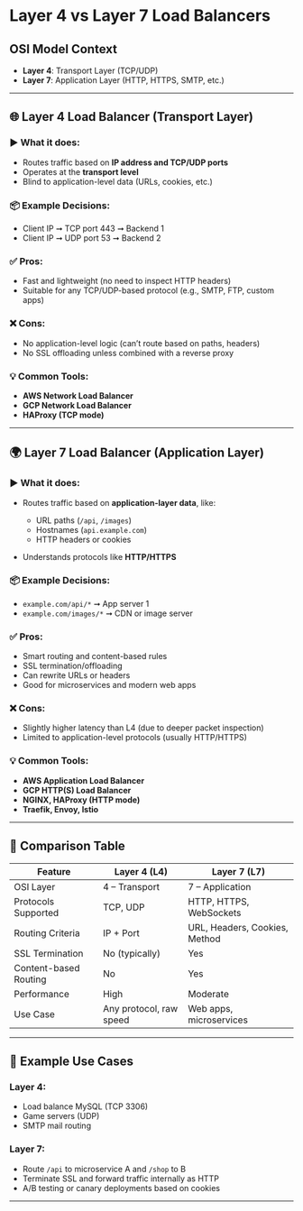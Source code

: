 # Layer 4 vs Layer 7 Load Balancers

## OSI Model Context

* **Layer 4**: Transport Layer (TCP/UDP)
* **Layer 7**: Application Layer (HTTP, HTTPS, SMTP, etc.)

---

## 🌐 Layer 4 Load Balancer (Transport Layer)

### ▶ What it does:

* Routes traffic based on **IP address and TCP/UDP ports**
* Operates at the **transport level**
* Blind to application-level data (URLs, cookies, etc.)

### 📦 Example Decisions:

* Client IP ➞ TCP port 443 ➞ Backend 1
* Client IP ➞ UDP port 53 ➞ Backend 2

### ✅ Pros:

* Fast and lightweight (no need to inspect HTTP headers)
* Suitable for any TCP/UDP-based protocol (e.g., SMTP, FTP, custom apps)

### ❌ Cons:

* No application-level logic (can’t route based on paths, headers)
* No SSL offloading unless combined with a reverse proxy

### 💡 Common Tools:

* **AWS Network Load Balancer**
* **GCP Network Load Balancer**
* **HAProxy (TCP mode)**

---

## 🌍 Layer 7 Load Balancer (Application Layer)

### ▶ What it does:

* Routes traffic based on **application-layer data**, like:

  * URL paths (`/api`, `/images`)
  * Hostnames (`api.example.com`)
  * HTTP headers or cookies
* Understands protocols like **HTTP/HTTPS**

### 📦 Example Decisions:

* `example.com/api/*` ➞ App server 1
* `example.com/images/*` ➞ CDN or image server

### ✅ Pros:

* Smart routing and content-based rules
* SSL termination/offloading
* Can rewrite URLs or headers
* Good for microservices and modern web apps

### ❌ Cons:

* Slightly higher latency than L4 (due to deeper packet inspection)
* Limited to application-level protocols (usually HTTP/HTTPS)

### 💡 Common Tools:

* **AWS Application Load Balancer**
* **GCP HTTP(S) Load Balancer**
* **NGINX, HAProxy (HTTP mode)**
* **Traefik, Envoy, Istio**

---

## 🔀 Comparison Table

| Feature               | Layer 4 (L4)            | Layer 7 (L7)                  |
| --------------------- | ----------------------- | ----------------------------- |
| OSI Layer             | 4 – Transport           | 7 – Application               |
| Protocols Supported   | TCP, UDP                | HTTP, HTTPS, WebSockets       |
| Routing Criteria      | IP + Port               | URL, Headers, Cookies, Method |
| SSL Termination       | No (typically)          | Yes                           |
| Content-based Routing | No                      | Yes                           |
| Performance           | High                    | Moderate                      |
| Use Case              | Any protocol, raw speed | Web apps, microservices       |

---

## 🧪 Example Use Cases

### Layer 4:

* Load balance MySQL (TCP 3306)
* Game servers (UDP)
* SMTP mail routing

### Layer 7:

* Route `/api` to microservice A and `/shop` to B
* Terminate SSL and forward traffic internally as HTTP
* A/B testing or canary deployments based on cookies

---
